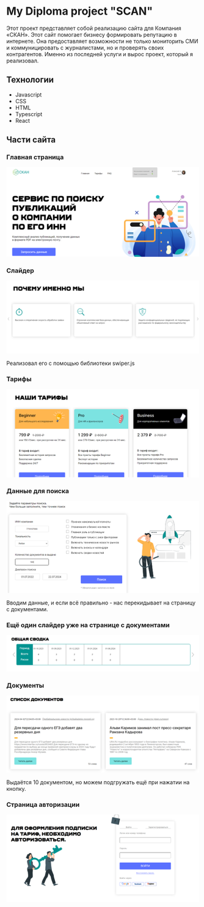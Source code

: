# My Diploma project "SCAN"

Этот проект представляет собой реализацию сайта для Компания «СКАН». Этот сайт помогает бизнесу формировать репутацию в интернете. Она предоставляет возможности не только мониторить СМИ и коммуницировать с журналистами, но и проверять своих контрагентов. Именно из последней услуги и вырос проект, который я реализовал.

## Технологии

- Javascript
- CSS
- HTML
- Typescript
- React

## Части сайта

### Главная страница
![image1](./images/image1.PNG)

### Слайдер
![image2](./images/image2.PNG)

Реализовал его с помощью библиотеки swiper.js

### Тарифы
![image3](./images/image3.PNG)

### Данные для поиска
![image5](./images/image5.PNG)

Вводим данные, и если всё правильно - нас перекидывает на страницу с документами.

### Ещё один слайдер уже на странице с документами
![image6](./images/image6.PNG)

### Документы
![image7](./images/image7.PNG)

Выдаётся 10 документом, но можем подгружать ещё при нажатии на кнопку.

### Страница авторизации
![image8](./images/image8.PNG)
